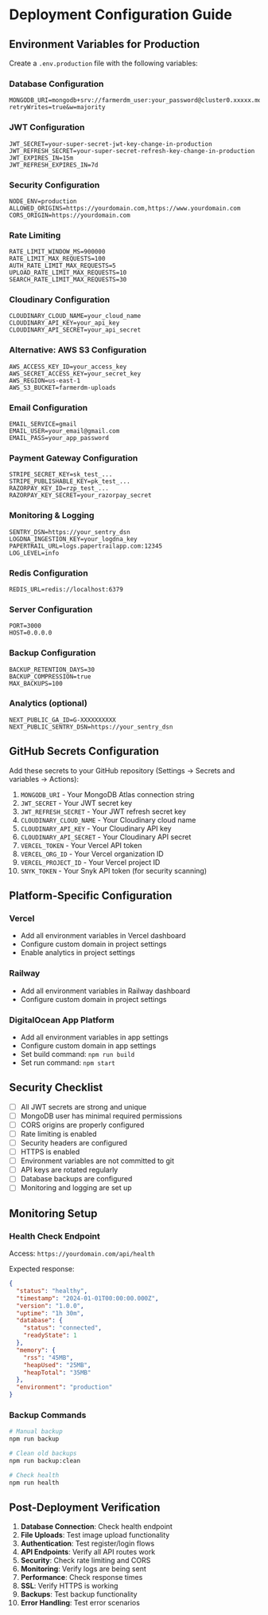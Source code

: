 # Deployment Configuration Guide

## Environment Variables for Production

Create a `.env.production` file with the following variables:

### Database Configuration
```env
MONGODB_URI=mongodb+srv://farmerdm_user:your_password@cluster0.xxxxx.mongodb.net/farmerdm?retryWrites=true&w=majority
```

### JWT Configuration
```env
JWT_SECRET=your-super-secret-jwt-key-change-in-production
JWT_REFRESH_SECRET=your-super-secret-refresh-key-change-in-production
JWT_EXPIRES_IN=15m
JWT_REFRESH_EXPIRES_IN=7d
```

### Security Configuration
```env
NODE_ENV=production
ALLOWED_ORIGINS=https://yourdomain.com,https://www.yourdomain.com
CORS_ORIGIN=https://yourdomain.com
```

### Rate Limiting
```env
RATE_LIMIT_WINDOW_MS=900000
RATE_LIMIT_MAX_REQUESTS=100
AUTH_RATE_LIMIT_MAX_REQUESTS=5
UPLOAD_RATE_LIMIT_MAX_REQUESTS=10
SEARCH_RATE_LIMIT_MAX_REQUESTS=30
```

### Cloudinary Configuration
```env
CLOUDINARY_CLOUD_NAME=your_cloud_name
CLOUDINARY_API_KEY=your_api_key
CLOUDINARY_API_SECRET=your_api_secret
```

### Alternative: AWS S3 Configuration
```env
AWS_ACCESS_KEY_ID=your_access_key
AWS_SECRET_ACCESS_KEY=your_secret_key
AWS_REGION=us-east-1
AWS_S3_BUCKET=farmerdm-uploads
```

### Email Configuration
```env
EMAIL_SERVICE=gmail
EMAIL_USER=your_email@gmail.com
EMAIL_PASS=your_app_password
```

### Payment Gateway Configuration
```env
STRIPE_SECRET_KEY=sk_test_...
STRIPE_PUBLISHABLE_KEY=pk_test_...
RAZORPAY_KEY_ID=rzp_test_...
RAZORPAY_KEY_SECRET=your_razorpay_secret
```

### Monitoring & Logging
```env
SENTRY_DSN=https://your_sentry_dsn
LOGDNA_INGESTION_KEY=your_logdna_key
PAPERTRAIL_URL=logs.papertrailapp.com:12345
LOG_LEVEL=info
```

### Redis Configuration
```env
REDIS_URL=redis://localhost:6379
```

### Server Configuration
```env
PORT=3000
HOST=0.0.0.0
```

### Backup Configuration
```env
BACKUP_RETENTION_DAYS=30
BACKUP_COMPRESSION=true
MAX_BACKUPS=100
```

### Analytics (optional)
```env
NEXT_PUBLIC_GA_ID=G-XXXXXXXXXX
NEXT_PUBLIC_SENTRY_DSN=https://your_sentry_dsn
```

## GitHub Secrets Configuration

Add these secrets to your GitHub repository (Settings → Secrets and variables → Actions):

1. `MONGODB_URI` - Your MongoDB Atlas connection string
2. `JWT_SECRET` - Your JWT secret key
3. `JWT_REFRESH_SECRET` - Your JWT refresh secret key
4. `CLOUDINARY_CLOUD_NAME` - Your Cloudinary cloud name
5. `CLOUDINARY_API_KEY` - Your Cloudinary API key
6. `CLOUDINARY_API_SECRET` - Your Cloudinary API secret
7. `VERCEL_TOKEN` - Your Vercel API token
8. `VERCEL_ORG_ID` - Your Vercel organization ID
9. `VERCEL_PROJECT_ID` - Your Vercel project ID
10. `SNYK_TOKEN` - Your Snyk API token (for security scanning)

## Platform-Specific Configuration

### Vercel
- Add all environment variables in Vercel dashboard
- Configure custom domain in project settings
- Enable analytics in project settings

### Railway
- Add all environment variables in Railway dashboard
- Configure custom domain in project settings

### DigitalOcean App Platform
- Add all environment variables in app settings
- Configure custom domain in app settings
- Set build command: `npm run build`
- Set run command: `npm start`

## Security Checklist

- [ ] All JWT secrets are strong and unique
- [ ] MongoDB user has minimal required permissions
- [ ] CORS origins are properly configured
- [ ] Rate limiting is enabled
- [ ] Security headers are configured
- [ ] HTTPS is enabled
- [ ] Environment variables are not committed to git
- [ ] API keys are rotated regularly
- [ ] Database backups are configured
- [ ] Monitoring and logging are set up

## Monitoring Setup

### Health Check Endpoint
Access: `https://yourdomain.com/api/health`

Expected response:
```json
{
  "status": "healthy",
  "timestamp": "2024-01-01T00:00:00.000Z",
  "version": "1.0.0",
  "uptime": "1h 30m",
  "database": {
    "status": "connected",
    "readyState": 1
  },
  "memory": {
    "rss": "45MB",
    "heapUsed": "25MB",
    "heapTotal": "35MB"
  },
  "environment": "production"
}
```

### Backup Commands
```bash
# Manual backup
npm run backup

# Clean old backups
npm run backup:clean

# Check health
npm run health
```

## Post-Deployment Verification

1. **Database Connection**: Check health endpoint
2. **File Uploads**: Test image upload functionality
3. **Authentication**: Test register/login flows
4. **API Endpoints**: Verify all API routes work
5. **Security**: Check rate limiting and CORS
6. **Monitoring**: Verify logs are being sent
7. **Performance**: Check response times
8. **SSL**: Verify HTTPS is working
9. **Backups**: Test backup functionality
10. **Error Handling**: Test error scenarios
